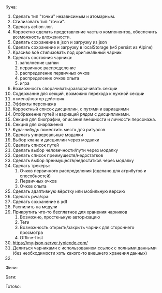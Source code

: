 Куча: 

1. Сделать тип "точки" независимым и атомарным.
2. Стилизовать тип "точки".
3. Сделать action-лог.
4. Корректно сделать представление частью компонентов, обеспечить возможность вложенности.
5. Сделать сохранение в json и загрузку из json
6. Сделать сохранение и загрузку в localStorage (мб persist из Alpine)
7. Красиво всё стилизовать под оригинальный чарник
8. Сделать состояния чарника:
   1. заполнение шапки
   2. первичное распределение
   3. распределение первичных очков
   4. распределение очков опыта
   5. игра
9. Возможность сворачивать/разворачивать секции
10. Содержание для секций, возможно перехода к нужной секции
11. отмена/повтор действия
12. Эффекты персонажа
13. Корректный список дисциплин, с путями и вариациями
14. Отображение путей и вариаций рядом с дисциплинами. 
15. Секция для биографии, описания внешности и личности персонажа.
16. Секция для снаряжения
17. Куда-нибудь поместить место для ритуалов
18. Сделать универсальные модалки
19. Выбор клана и дисциплин через модалки
20. Сделать список путей
21. Сделать выбор человечности/пути через модалку
22. Сделать список преимуществ/недостатков
23. Сделать выбор преимуществ/недостатков через модалку
24. Сделать трекеры: 
    1. Очков первичного распределения (сделано для атрибутов и способностей)
    2. Первичных очков
    3. Очков опыта
25. Сделать адаптивную вёрстку или мобильную версию
26. Сделать pwa/spa
27. Сделать сохранение в pdf
28. Распилить на модули
29. Прикрутить что-то бесплатное для хранения чарников
    1. Возможно, простенькую авторизацию
    2. Теги
    3. Возможность открыть/закрыть чарник для стороннего просмотра
    4. Offline-first
30. https://my-json-server.typicode.com/
31. Делиться чарниками с использованием ссылок с полными данными (без необходимости хоть какого-то внешнего хранения данных)
32. 

Фичи: 

Баги: 

Готово: 